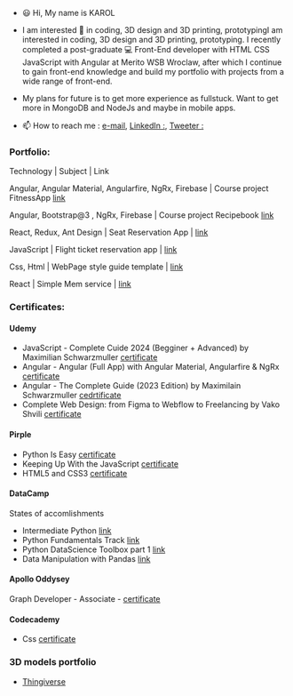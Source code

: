 - 😃 Hi, My name is KAROL

-  I am interested 👀 in coding, 3D design and 3D printing, prototypingI am interested in coding, 3D design and 3D printing, prototyping. I recently completed a post-graduate 💻 Front-End developer with HTML CSS JavaScript with Angular at Merito WSB Wroclaw, after which I continue to gain front-end knowledge and build my portfolio with projects from a wide range of front-end.
  
- My plans for future is to get more experience as fullstuck. Want to get more in MongoDB and NodeJs and maybe in mobile apps.
- 📫 How to reach me :
  [e-mail](karolawdziewicz@gmail.com), 
  [LinkedIn :](https://www.linkedin.com/in/karol-awdziewicz-94b301224/), 
  [Tweeter :](https://twitter.com/Liluter1)
  

### Portfolio:

Technology | Subject | Link

Angular, Angular Material, Angularfire, NgRx, Firebase | Course project FitnessApp [link](https://ng-fitness-tracker-25afa.web.app/)

Angular, Bootstrap@3 , NgRx, Firebase | Course project Recipebook [link](https://ng-course-recipebook-66757.web.app/)

React, Redux, Ant Design | Seat Reservation App | [link](https://seat-reservation-app.netlify.app/)

JavaScript | Flight ticket reservation app |  [link](https://liluter.github.io/Project-Wsb-JavaScript/)

Css, Html | WebPage style guide template | [link](https://liluter.github.io/MyWebsiteStyleGuideCC/)

React | Simple Mem service | [link](https://liluter.github.io/mem-service-ka/)


### Certificates:

#### Udemy
- JavaScript - Complete Cuide 2024 (Begginer + Advanced) by Maximilian Schwarzmuller [certificate](https://www.udemy.com/certificate/UC-045d3c9a-41de-4f25-a0a9-9efac7131e7a/)
- Angular - Angular (Full App) with Angular Material, Angularfire & NgRx [certificate](https://www.udemy.com/certificate/UC-38fbcb90-e8ea-4c11-9355-146b185cecad/)
- Angular - The Complete Guide (2023 Edition) by Maximilain Schwarzmuller [cedrtificate](https://www.udemy.com/certificate/UC-bcc2dd22-937f-47fa-be2d-e5f90d677011/)
- Complete Web Design: from Figma to Webflow to Freelancing by Vako Shvili [certificate](https://www.udemy.com/certificate/UC-989dbe1c-fc4d-4c06-b589-c364951fb1e0/)

#### Pirple

- Python Is Easy [certificate](https://www.pirple.com/certificates/zmlkujpsev#.YWGgIJmRMXI.twitter)
- Keeping Up With the JavaScript [certificate](https://www.pirple.com/certificates/8t6380xchf)
- HTML5 and CSS3  [certificate](https://www.pirple.com/certificates/xyfbeyqke5)

#### DataCamp
States of accomlishments

- Intermediate Python [link](https://t.co/yzSBGAj8eg)
- Python Fundamentals Track [link](https://t.co/BV3TCUcpFl)
- Python DataScience Toolbox part 1 [link](https://t.co/BCC8YaZNsG)
- Data Manipulation with Pandas [link](https://t.co/tzzjApvRiR)

#### Apollo Oddysey

Graph Developer - Associate - [certificate](https://www.apollographql.com/tutorials/certifications/ccd28577-ae5b-4011-a9d3-295a35ce84fe)

#### Codecademy

- Css [certificate](https://www.codecademy.com/profiles/liluter/certificates/9a5bb1fc45b4281af1fffec93b0aaf05)

### 3D models portfolio
- [Thingiverse](https://www.thingiverse.com/liluter/designs)

<!---
Liluter/Liluter is a ✨ special ✨ repository because its `README.md` (this file) appears on your GitHub profile.
You can click the Preview link to take a look at your changes.
--->
